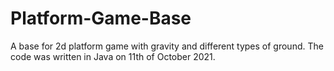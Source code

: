 # Platform-Game-Base
A base for 2d platform game with gravity and different types of ground. The code was written in Java on 11th of October 2021.
